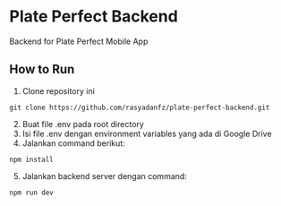 # Plate Perfect Backend
Backend for Plate Perfect Mobile App

## How to Run
1. Clone repository ini
```
git clone https://github.com/rasyadanfz/plate-perfect-backend.git
```

2. Buat file .env pada root directory
3. Isi file .env dengan environment variables yang ada di Google Drive
4. Jalankan command berikut:
```
npm install
```
5. Jalankan backend server dengan command:
```
npm run dev
```
